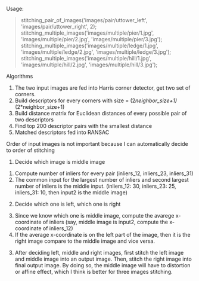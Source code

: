 

Usage:
> stitching_pair_of_images('images/pair/uttower_left', 'images/pair/uttower_right', 2);
> stitching_multiple_images('images/multiple/pier/1.jpg', 'images/multiple/pier/2.jpg', 'images/multiple/pier/3.jpg');
> stitching_multiple_images('images/multiple/ledge/1.jpg', 'images/multiple/ledge/2.jpg', 'images/multiple/ledge/3.jpg');
> stitching_multiple_images('images/multiple/hill/1.jpg', 'images/multiple/hill/2.jpg', 'images/multiple/hill/3.jpg');

Algorithms
1.  The two input images are fed into Harris corner detector, get two set of corners.
2.  Build descriptors for every corners with size = (2*neighbor_size+1)* (2*neighbor_size+1)
3.  Build distance matrix for Euclidean distances of every possible pair of two descriptors
4.  Find top 200 descriptor pairs with the smallest distance
5.  Matched descriptors fed into RANSAC



Order of input images is not important because I can automatically decide to order of stitching

1.  Decide which image is middle image 
1)  Compute number of inliers for every pair (inliers_12, inliers_23, inliers_31)
2)  The common input for the largest number of inliers and second largest number of inliers is the middle input. (inliers_12: 30, inliers_23: 25, inliers_31: 10, then input2 is the middle image)
2.  Decide which one is left, which one is right    
3)  Since we know which one is middle image, compute the avarege x-coordinate of inliers (say, middle image is input2, compute the x-coordinate of inliers_12)
4)  If the average x-coordinate is on the left part of the image, then it is the right image compare to the middle image and vice versa.
3.  After deciding left, middle and right images, first stitch the left image and middle image into an output image. Then, stitch the right image into final output image. By doing so, the middle image will have to distortion or affine effect, which I think is better for three images stitching.

